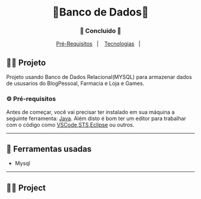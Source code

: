 <h1 align="center">
    🎲Banco de Dados🎲

</h1>
<h3 align="center"> 
  🚧  Concluido 🚧
</h3>

<p align="center">
  <a href="#-pré-requisitos">Pré-Requisitos</a>&nbsp;&nbsp;&nbsp;|&nbsp;&nbsp;&nbsp;
    <a href="#-ferramentas-usadas">Tecnologias</a>&nbsp;&nbsp;&nbsp;|&nbsp;&nbsp;&nbsp;
</p>

## 🧑‍💻 Projeto 

Projeto usando Banco de Dados Relacional(MYSQL) para armazenar dados de ususarios do BlogPessoal, Farmacia e Loja e Games.

### ⚙ Pré-requisitos

Antes de começar, você vai precisar ter instalado em sua máquina a seguinte ferramenta:
[Java](https://www.java.com/).
Além disto é bom ter um editor para trabalhar com o código como [VSCode](https://code.visualstudio.com/),[STS](https://spring.io/),[Eclipse](https://eclipseide.org/) ou outros.

<hr/>

## 🚀 Ferramentas usadas
* Mysql

<hr/>

## 🧑‍💻 Project
